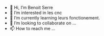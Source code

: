 - 👋 Hi, I’m  Benoit Serre
- 👀 I’m interested in  les cnc 
- 🌱 I’m currently learning leurs fonctionement.
- 💞️ I’m looking to collaborate on ...
- 📫 How to reach me ...

<!---
serrebenoit/serrebenoit is a ✨ special ✨ repository because its `README.md` (this file) appears on your GitHub profile.
You can click the Preview link to take a look at your changes.
--->
